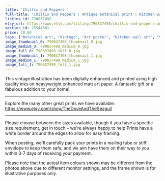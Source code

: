 ```yaml
---
title: 'Chillis and Peppers '
full-title: 'Chillis and Peppers | Antique botanical print | Kitchen wall art | Gardening and seed poster | Vintage home decor | AB17'
listing_id: 790837498
etsy_url: https://www.etsy.com/listing/790837498/chillis-and-peppers-antique-botanical?utm_source=site&utm_medium=api&utm_campaign=api
section_id: 25544581
price: 10.60
tags: ["Botanical art", "Vintage", "Art poster", "Kitchen wall art", "Vegetables print", "Home decor", "Kitchen print", "Antique botanical", "Gardening print", "Gardening wall art", "Cooking", "Chilli pepper", "Album Benary"]
image_thumbnail_0: 790837498_thumbnail_0.jpg
image_medium_0: 790837498_medium_0.jpg
image_full_0: 790837498_full_0.jpg
image_thumbnail_1: 790837498_thumbnail_1.jpg
image_medium_1: 790837498_medium_1.jpg
image_full_1: 790837498_full_1.jpg
---
```

This vintage illustration has been digitally enhanced and printed using high quality inks on heavyweight enhanced matt art paper. A fantastic gift or a fabulous addition to your home!
 
---

Explore the many other great prints we have available: https://www.etsy.com/shop/TheDoveAndTheSeagull

---

Please choose between the sizes available, though if you have a specific size requirement, get in touch – we&#39;re always happy to help Prints have a white border around the edges to allow for easy framing.

When posting, we&#39;ll carefully pack your prints in a mailing tube or stiff envelope to keep them safe, and we aim have them on their way to you within 3-7 days of receiving your payment.

Please note that the actual item colours shown may be different from the photos above due to different monitor settings, and the frame shown is for illustrative purposes only.
